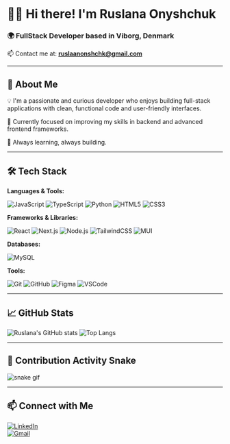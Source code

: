 # 👩‍💻 Hi there! I'm **Ruslana Onyshchuk**

### 🌍 FullStack Developer based in Viborg, Denmark  
📫 Contact me at: **ruslaanonshchk@gmail.com**

---

## 🚀 About Me

💡 I'm a passionate and curious developer who enjoys building full-stack applications with clean, functional code and user-friendly interfaces.

🎯 Currently focused on improving my skills in backend and advanced frontend frameworks.

🌱 Always learning, always building.

---

## 🛠️ Tech Stack

**Languages & Tools:**

![JavaScript](https://img.shields.io/badge/JavaScript-F7DF1E?style=flat-square&logo=javascript&logoColor=black)
![TypeScript](https://img.shields.io/badge/TypeScript-3178C6?style=flat-square&logo=typescript&logoColor=white)
![Python](https://img.shields.io/badge/Python-3776AB?style=flat-square&logo=python&logoColor=white)
![HTML5](https://img.shields.io/badge/HTML5-E34F26?style=flat-square&logo=html5&logoColor=white)
![CSS3](https://img.shields.io/badge/CSS3-1572B6?style=flat-square&logo=css3&logoColor=white)

**Frameworks & Libraries:**

![React](https://img.shields.io/badge/React-20232A?style=flat-square&logo=react&logoColor=61DAFB)
![Next.js](https://img.shields.io/badge/Next.js-000000?style=flat-square&logo=nextdotjs&logoColor=white)
![Node.js](https://img.shields.io/badge/Node.js-339933?style=flat-square&logo=nodedotjs&logoColor=white)
![TailwindCSS](https://img.shields.io/badge/Tailwind_CSS-06B6D4?style=flat-square&logo=tailwind-css&logoColor=white)
![MUI](https://img.shields.io/badge/MUI-007FFF?style=flat-square&logo=mui&logoColor=white)

**Databases:**

![MySQL](https://img.shields.io/badge/MySQL-4479A1?style=flat-square&logo=mysql&logoColor=white)

**Tools:**

![Git](https://img.shields.io/badge/Git-F05032?style=flat-square&logo=git&logoColor=white)
![GitHub](https://img.shields.io/badge/GitHub-181717?style=flat-square&logo=github&logoColor=white)
![Figma](https://img.shields.io/badge/Figma-F24E1E?style=flat-square&logo=figma&logoColor=white)
![VSCode](https://img.shields.io/badge/VS_Code-007ACC?style=flat-square&logo=visual-studio-code&logoColor=white)

---

## 📈 GitHub Stats

![Ruslana's GitHub stats](https://github-readme-stats.vercel.app/api?username=Ruslaana&show_icons=true&theme=dark)
![Top Langs](https://github-readme-stats.vercel.app/api/top-langs/?username=Ruslaana&layout=compact&theme=dark)

---

## 🐍 Contribution Activity Snake

![snake gif](https://github.com/Ruslaana/Ruslaana/blob/output/github-contribution-grid-snake.svg)

---

## 📫 Connect with Me

[![LinkedIn](https://img.shields.io/badge/LinkedIn-blue?style=flat-square&logo=linkedin&logoColor=white)](https://www.linkedin.com/in/ruslana-onyshchuk-527872267)  
[![Gmail](https://img.shields.io/badge/Gmail-D14836?style=flat-square&logo=gmail&logoColor=white)](mailto:ruslaanonshchk@gmail.com)
